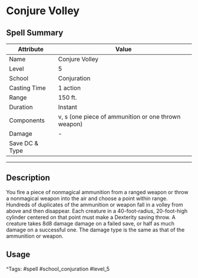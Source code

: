 # Conjure Volley

## Spell Summary

| Attribute        | Value                  |
|------------------|------------------------|
| Name             | Conjure Volley                 |
| Level            | 5                |
| School           | Conjuration          |
| Casting Time     | 1 action              |
| Range            | 150 ft.            |
| Duration         | Instant             |
| Components       | v, s (one piece of ammunition or one thrown weapon)             |
| Damage           | -               |
| Save DC & Type   |              |

---

## Description

You fire a piece of nonmagical ammunition from a ranged weapon or throw a nonmagical weapon into the air and choose a point within range. Hundreds of duplicates of the ammunition or weapon fall in a volley from above and then disappear. Each creature in a 40-foot-radius, 20-foot-high cylinder centered on that point must make a Dexterity saving throw. A creature takes 8d8 damage damage on a failed save, or half as much damage on a successful one. The damage type is the same as that of the ammunition or weapon.

## Usage


^Tags: #spell #school_conjuration #level_5